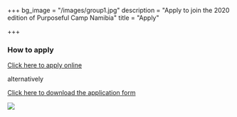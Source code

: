 +++
bg_image = "/images/group1.jpg"
description = "Apply to join the 2020 edition of Purposeful Camp Namibia"
title = "Apply"

+++
### **How to apply**

[Click here to apply online ](https://forms.gle/ECYWxhXa2Un2nfgY8 "Online Application Form")

alternatively

[Click here to download the application form](https://www.purposefulcampnamibia.com/images/pcnapp.pdf "Offline Application Form")

![](/images/pcn_flyer.jpg)